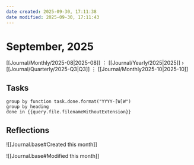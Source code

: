 ```yaml
---
date created: 2025-09-30, 17:11:38
date modified: 2025-09-30, 17:11:43
---
```


# September, 2025

[[Journal/Monthly/2025-08|2025-08]] ⋮ [[Journal/Yearly/2025|2025]] › [[Journal/Quarterly/2025-Q3|Q3]] ⋮ [[Journal/Monthly2025-10|2025-10]]

## Tasks

```tasks
group by function task.done.format("YYYY-[W]W")
group by heading
done in {{query.file.filenameWithoutExtension}}
```

## Reflections

![[Journal.base#Created this month]]

![[Journal.base#Modified this month]]